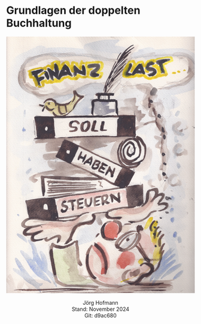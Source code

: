# Grundlagen der doppelten Buchhaltung

![](/images/titelbild-s.png)<br />
<p style="text-align: center">
Jörg Hofmann<br />
Stand: November 2024<br />
Git: d9ac680
</p>


